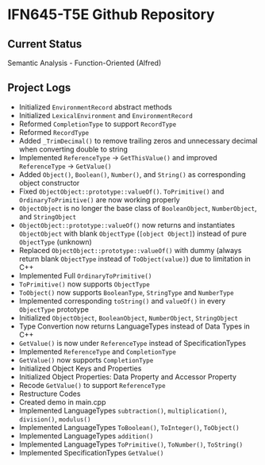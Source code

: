 # IFN645-T5E Github Repository

## Current Status
Semantic Analysis - Function-Oriented (Alfred)

## Project Logs
- Initialized `EnvironmentRecord` abstract methods
- Initialized `LexicalEnvironment` and `EnvironmentRecord`
- Reformed `CompletionType` to support `RecordType`
- Reformed `RecordType`
- Added `_TrimDecimal()` to remove trailing zeros and unnecessary decimal when converting double to string
- Implemented `ReferenceType` -> `GetThisValue()` and improved `ReferenceType` -> `GetValue()`
- Added `Object()`, `Boolean()`, `Number()`, and `String()` as corresponding object constructor
- Fixed `ObjectObject::prototype::valueOf()`. `ToPrimitive()` and `OrdinaryToPrimitive()` are now working properly
- `ObjectObject` is no longer the base class of `BooleanObject`, `NumberObject`, and `StringObject`
- `ObjectObject::prototype::valueOf()` now returns and instantiates `ObjectObject` with blank `ObjectType` (`[object Object]`) instead of pure `ObjectType` (unknown)
- Replaced `ObjectObject::prototype::valueOf()` with dummy (always return blank `ObjectType` instead of `ToObject(value)`) due to limitation in C++
- Implemented Full `OrdinaryToPrimitive()`
- `ToPrimitive()` now supports `ObjectType`
- `ToObject()` now supports `BooleanType`, `StringType` and `NumberType`
- Implemented corresponding `toString()` and `valueOf()` in every `ObjectType` prototype
- Initialized `ObjectObject`, `BooleanObject`, `NumberObject`, `StringObject`
- Type Convertion now returns LanguageTypes instead of Data Types in C++
- `GetValue()` is now under `ReferenceType` instead of SpecificationTypes
- Implemented `ReferenceType` and `CompletionType`
- `GetValue()` now supports `CompletionType`
- Initialized Object Keys and Properties
- Initialized Object Properties: Data Property and Accessor Property
- Recode `GetValue()` to support `ReferenceType`
- Restructure Codes
- Created demo in main.cpp
- Implemented LanguageTypes `subtraction()`, `multiplication()`, `division()`, `modulus()`
- Implemented LanguageTypes `ToBoolean()`, `ToInteger()`, `ToObject()`
- Implemented LanguageTypes `addition()`
- Implemented LanguageTypes `ToPrimitive()`, `ToNumber()`, `ToString()`
- Implemented SpecificationTypes `GetValue()`